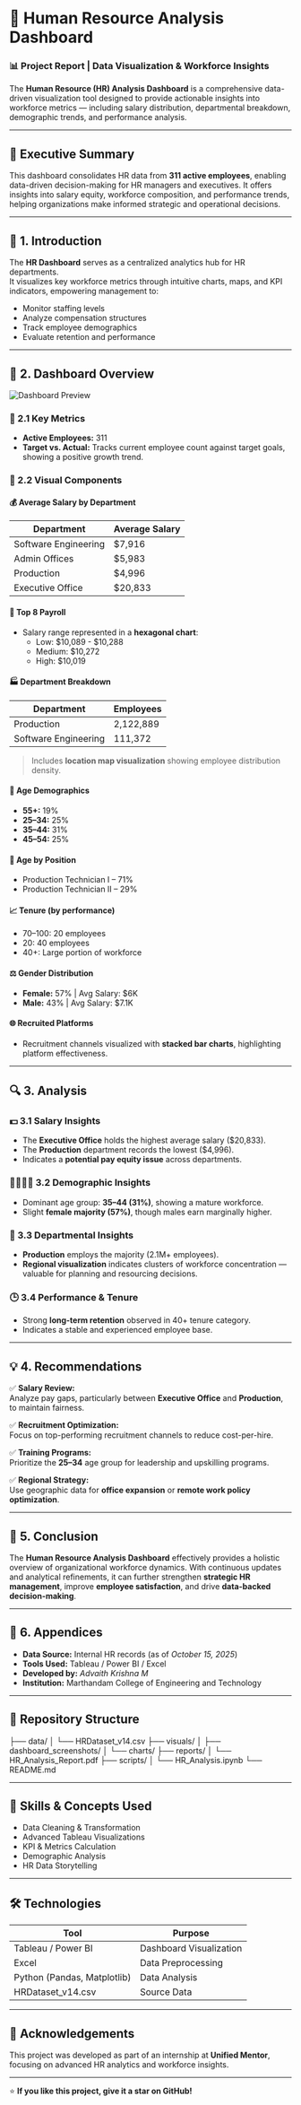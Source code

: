 # 🧠 Human Resource Analysis Dashboard  

### 📊 Project Report | Data Visualization & Workforce Insights  

The **Human Resource (HR) Analysis Dashboard** is a comprehensive data-driven visualization tool designed to provide actionable insights into workforce metrics — including salary distribution, departmental breakdown, demographic trends, and performance analysis.  

---

## 📘 Executive Summary  

This dashboard consolidates HR data from **311 active employees**, enabling data-driven decision-making for HR managers and executives. It offers insights into salary equity, workforce composition, and performance trends, helping organizations make informed strategic and operational decisions.  

---

## 🏁 1. Introduction  

The **HR Dashboard** serves as a centralized analytics hub for HR departments.  
It visualizes key workforce metrics through intuitive charts, maps, and KPI indicators, empowering management to:  

- Monitor staffing levels  
- Analyze compensation structures  
- Track employee demographics  
- Evaluate retention and performance  

---

## 🧩 2. Dashboard Overview  
![Dashboard Preview]([visuals/dashboard_preview.png](https://github.com/Advaith-Dilu/Hr-data-analysis-project/blob/main/Screenshot%202025-10-15%20154852.png))
### 🔹 2.1 Key Metrics  
- **Active Employees:** 311  
- **Target vs. Actual:** Tracks current employee count against target goals, showing a positive growth trend.  

### 🔹 2.2 Visual Components  

#### 💰 Average Salary by Department  
| Department | Average Salary |
|-------------|----------------|
| Software Engineering | $7,916 |
| Admin Offices | $5,983 |
| Production | $4,996 |
| Executive Office | $20,833 |

#### 🧾 Top 8 Payroll  
- Salary range represented in a **hexagonal chart**:  
  - Low: $10,089 - $10,288  
  - Medium: $10,272  
  - High: $10,019  

#### 🏭 Department Breakdown  
| Department | Employees |
|-------------|------------|
| Production | 2,122,889 |
| Software Engineering | 111,372 |

> Includes **location map visualization** showing employee distribution density.

#### 👥 Age Demographics  
- **55+:** 19%  
- **25–34:** 25%  
- **35–44:** 31%  
- **45–54:** 25%  

#### 🧰 Age by Position  
- Production Technician I – 71%  
- Production Technician II – 29%  

#### 📈 Tenure (by performance)  
- 70–100: 20 employees  
- 20: 40 employees  
- 40+: Large portion of workforce  

#### ⚖️ Gender Distribution  
- **Female:** 57% | Avg Salary: $6K  
- **Male:** 43% | Avg Salary: $7.1K  

#### 🌐 Recruited Platforms  
- Recruitment channels visualized with **stacked bar charts**, highlighting platform effectiveness.

---

## 🔍 3. Analysis  

### 💵 3.1 Salary Insights  
- The **Executive Office** holds the highest average salary ($20,833).  
- The **Production** department records the lowest ($4,996).  
- Indicates a **potential pay equity issue** across departments.  

### 👨‍👩‍👧‍👦 3.2 Demographic Insights  
- Dominant age group: **35–44 (31%)**, showing a mature workforce.  
- Slight **female majority (57%)**, though males earn marginally higher.  

### 🏢 3.3 Departmental Insights  
- **Production** employs the majority (2.1M+ employees).  
- **Regional visualization** indicates clusters of workforce concentration — valuable for planning and resourcing decisions.  

### 🕒 3.4 Performance & Tenure  
- Strong **long-term retention** observed in 40+ tenure category.  
- Indicates a stable and experienced employee base.  

---

## 💡 4. Recommendations  

✅ **Salary Review:**  
Analyze pay gaps, particularly between **Executive Office** and **Production**, to maintain fairness.  

✅ **Recruitment Optimization:**  
Focus on top-performing recruitment channels to reduce cost-per-hire.  

✅ **Training Programs:**  
Prioritize the **25–34** age group for leadership and upskilling programs.  

✅ **Regional Strategy:**  
Use geographic data for **office expansion** or **remote work policy optimization**.  

---

## 🏁 5. Conclusion  

The **Human Resource Analysis Dashboard** effectively provides a holistic overview of organizational workforce dynamics. With continuous updates and analytical refinements, it can further strengthen **strategic HR management**, improve **employee satisfaction**, and drive **data-backed decision-making**.  

---

## 📎 6. Appendices  

- **Data Source:** Internal HR records (as of *October 15, 2025*)  
- **Tools Used:** Tableau / Power BI / Excel  
- **Developed by:** *Advaith Krishna M*  
- **Institution:** Marthandam College of Engineering and Technology  

---

## 📂 Repository Structure  
├── data/
│ └── HRDataset_v14.csv
├── visuals/
│ ├── dashboard_screenshots/
│ └── charts/
├── reports/
│ └── HR_Analysis_Report.pdf
├── scripts/
│ └── HR_Analysis.ipynb
└── README.md

---

## 🧠 Skills & Concepts Used  

- Data Cleaning & Transformation  
- Advanced Tableau Visualizations  
- KPI & Metrics Calculation  
- Demographic Analysis  
- HR Data Storytelling  

---

## 🛠️ Technologies  

| Tool | Purpose |
|------|----------|
| Tableau / Power BI | Dashboard Visualization |
| Excel | Data Preprocessing |
| Python (Pandas, Matplotlib) | Data Analysis |
| HRDataset_v14.csv | Source Data |

---

## 🌟 Acknowledgements  

This project was developed as part of an internship at **Unified Mentor**, focusing on advanced HR analytics and workforce insights.  

---

⭐ **If you like this project, give it a star on GitHub!**


